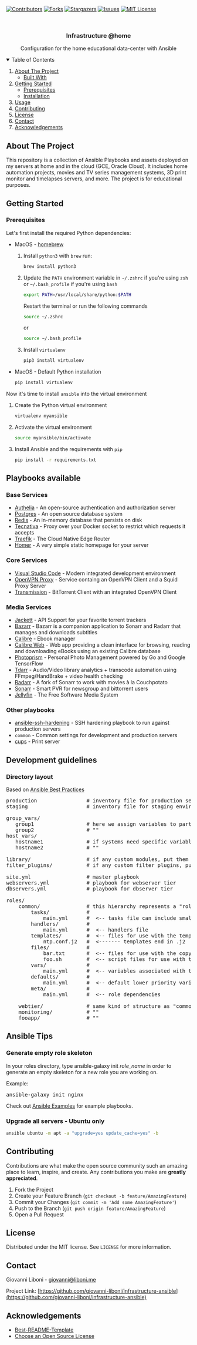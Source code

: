 <!-- PROJECT SHIELDS -->
<!--
*** I'm using markdown "reference style" links for readability.
*** Reference links are enclosed in brackets [ ] instead of parentheses ( ).
*** See the bottom of this document for the declaration of the reference variables
*** for contributors-url, forks-url, etc. This is an optional, concise syntax you may use.
*** https://www.markdownguide.org/basic-syntax/#reference-style-links
-->
[![Contributors][contributors-shield]][contributors-url]
[![Forks][forks-shield]][forks-url]
[![Stargazers][stars-shield]][stars-url]
[![Issues][issues-shield]][issues-url]
[![MIT License][license-shield]][license-url]

<!-- PROJECT LOGO -->
<br />
<p align="center">
  <h3 align="center">Infrastructure @home</h3>
  <p align="center">
    Configuration for the home educational data-center with Ansible
  </p>
</p>



<!-- TABLE OF CONTENTS -->
<details open="open">
  <summary>Table of Contents</summary>
  <ol>
    <li>
      <a href="#about-the-project">About The Project</a>
      <ul>
        <li><a href="#built-with">Built With</a></li>
      </ul>
    </li>
    <li>
      <a href="#getting-started">Getting Started</a>
      <ul>
        <li><a href="#prerequisites">Prerequisites</a></li>
        <li><a href="#installation">Installation</a></li>
      </ul>
    </li>
    <li><a href="#usage">Usage</a></li>
    <li><a href="#contributing">Contributing</a></li>
    <li><a href="#license">License</a></li>
    <li><a href="#contact">Contact</a></li>
    <li><a href="#acknowledgements">Acknowledgements</a></li>
  </ol>
</details>



<!-- ABOUT THE PROJECT -->
## About The Project

This repository is a collection of Ansible Playbooks and assets deployed on my servers at home and in the cloud (GCE, Oracle Cloud). It includes home automation projects, movies and TV series management systems, 3D print monitor and timelapses servers, and more. The project is for educational purposes.

<!-- GETTING STARTED -->
## Getting Started

### Prerequisites

Let's first install the required Python dependencies:

* MacOS - [homebrew](https://brew.sh)
    1. Install `python3` with `brew` run: 
        ```sh
        brew install python3
        ```
    2. Update the `PATH` environment variable in `~/.zshrc` if you're using `zsh` or `~/.bash_profile` if you're using `bash`
        ```sh
        export PATH=/usr/local/share/python:$PATH
        ```
        Restart the terminal or run the following commands
        ```sh
        source ~/.zshrc
        ```
        or
        ```sh
        source ~/.bash_profile
        ```
    4.  Install `virtualenv`
        ```sh
        pip3 install virtualenv
        ```

* MacOS - Default Python installation
    ```sh
    pip install virtualenv
    ```
Now it's time to install `ansible` into the virtual environment

1. Create the Python virtual environment
    ```sh
    virtualenv myansible
    ```
2. Activate the virtual environment
    ```sh
    source myansible/bin/activate
    ```
3. Install Ansible and the requirements with `pip`
    ```sh
    pip install -r requirements.txt
    ```

## Playbooks available

### Base Services

- [Authelia](https://github.com/authelia/authelia) - An open-source authentication and authorization server
- [Postgres](https://www.postgresql.org/) - An open source database system
- [Redis](https://redis.io/) - An in-memory database that persists on disk
- [Tecnativa](https://github.com/Tecnativa/) - Proxy over your Docker socket to restrict which requests it accepts
- [Traefik](https://containo.us/traefik/) - The Cloud Native Edge Router
- [Homer](https://github.com/bastienwirtz/homer/) - A very simple static homepage for your server

### Core Services

- [Visual Studio Code](https://code.visualstudio.com/) - Modern integrated development environment
- [OpenVPN Proxy](https://hub.docker.com/r/dceschmidt/openvpn-proxy) - Service containg an OpenVPN Client and a Squid Proxy Server
- [Transmission](https://transmissionbt.com/) - BitTorrent Client with an integrated OpenVPN Client

### Media Services

- [Jackett](https://github.com/Jackett/Jackett/) - API Support for your favorite torrent trackers
- [Bazarr](https://github.com/morpheus65535/bazarr/) - Bazarr is a companion application to Sonarr and Radarr that manages and downloads subtitles
- [Calibre](https://calibre-ebook.com/) - Ebook manager
- [Calibre Web](https://github.com/janeczku/calibre-web) - Web app providing a clean interface for browsing, reading and downloading eBooks using an existing Calibre database
- [Photoprism](https://photoprism.io/) - Personal Photo Management powered by Go and Google TensorFlow
- [Tdarr](https://github.com/HaveAGitGat/Tdarr/) - Audio/Video library analytics + transcode automation using FFmpeg/HandBrake + video health checking
- [Radarr](https://github.com/Radarr/Radarr/) - A fork of Sonarr to work with movies à la Couchpotato
- [Sonarr](https://github.com/Sonarr/Sonarr/) - Smart PVR for newsgroup and bittorrent users
- [Jellyfin](https://github.com/jellyfin/jellyfin/) - The Free Software Media System

### Other playbooks

- [ansible-ssh-hardening](https://github.com/dev-sec/ansible-ssh-hardening) - SSH hardening playbook to run against production servers
- `common` - Common settings for development and production servers
- [cups](http://www.cups.org/) - Print server

## Development guidelines

### Directory layout

Based on [Ansible Best Practices](https://docs.ansible.com/ansible/playbooks_best_practices.html#directory-layout)

<pre>
production                # inventory file for production servers
staging                   # inventory file for staging environment

group_vars/
   group1                 # here we assign variables to particular groups
   group2                 # ""
host_vars/
   hostname1              # if systems need specific variables, put them here
   hostname2              # ""

library/                  # if any custom modules, put them here (optional)
filter_plugins/           # if any custom filter plugins, put them here (optional)

site.yml                  # master playbook
webservers.yml            # playbook for webserver tier
dbservers.yml             # playbook for dbserver tier

roles/
    common/               # this hierarchy represents a "role"
        tasks/            #
            main.yml      #  <-- tasks file can include smaller files if warranted
        handlers/         #
            main.yml      #  <-- handlers file
        templates/        #  <-- files for use with the template resource
            ntp.conf.j2   #  <------- templates end in .j2
        files/            #
            bar.txt       #  <-- files for use with the copy resource
            foo.sh        #  <-- script files for use with the script resource
        vars/             #
            main.yml      #  <-- variables associated with this role
        defaults/         #
            main.yml      #  <-- default lower priority variables for this role
        meta/             #
            main.yml      #  <-- role dependencies

    webtier/              # same kind of structure as "common" was above, done for the webtier role
    monitoring/           # ""
    fooapp/               # ""
</pre>

## Ansible Tips

### Generate empty role skeleton
In your roles directory, type ansible-galaxy init <em>role_name</em> in order to generate an empty skeleton for a new role you are working on.

Example:
<pre>
ansible-galaxy init nginx
</pre>

Check out [Ansible Examples](https://github.com/ansible/ansible-examples) for example playbooks.

### Upgrade all servers - Ubuntu only

```sh
ansible ubuntu -m apt -a "upgrade=yes update_cache=yes" -b
```

<!-- CONTRIBUTING -->
## Contributing

Contributions are what make the open source community such an amazing place to learn, inspire, and create. Any contributions you make are **greatly appreciated**.

1. Fork the Project
2. Create your Feature Branch (`git checkout -b feature/AmazingFeature`)
3. Commit your Changes (`git commit -m 'Add some AmazingFeature'`)
4. Push to the Branch (`git push origin feature/AmazingFeature`)
5. Open a Pull Request

<!-- LICENSE -->
## License

Distributed under the MIT license. See `LICENSE` for more information.

<!-- CONTACT -->
## Contact

Giovanni Liboni - giovanni@liboni.me

Project Link: [https://github.com/giovanni-liboni/infrastructure-ansible](https://github.com/giovanni-liboni/infrastructure-ansible)

<!-- ACKNOWLEDGEMENTS -->
## Acknowledgements
* [Best-README-Template](https://github.com/othneildrew/Best-README-Template/blob/master/README.md)
* [Choose an Open Source License](https://choosealicense.com)


<!-- MARKDOWN LINKS & IMAGES -->
<!-- https://www.markdownguide.org/basic-syntax/#reference-style-links -->
[contributors-shield]: https://img.shields.io/github/contributors/giovanni-liboni/infrastructure-ansible.svg?style=for-the-badge
[contributors-url]: https://github.com/giovanni-liboni/infrastructure-ansible/graphs/contributors
[forks-shield]: https://img.shields.io/github/forks/giovanni-liboni/infrastructure-ansible.svg?style=for-the-badge
[forks-url]: https://github.com/giovanni-liboni/infrastructure-ansible/network/members
[stars-shield]: https://img.shields.io/github/stars/giovanni-liboni/infrastructure-ansible.svg?style=for-the-badge
[stars-url]: https://github.com/giovanni-liboni/infrastructure-ansible/stargazers
[issues-shield]: https://img.shields.io/github/issues/giovanni-liboni/infrastructure-ansible.svg?style=for-the-badge
[issues-url]: https://github.com/giovanni-liboni/infrastructure-ansible/issues
[license-shield]: https://img.shields.io/github/license/giovanni-liboni/infrastructure-ansible.svg?style=for-the-badge
[license-url]: https://github.com/giovanni-liboni/infrastructure-ansible/blob/master/LICENSE
